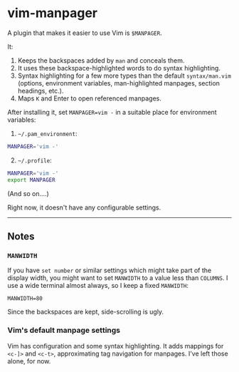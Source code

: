 # vim-manpager

A plugin that makes it easier to use Vim is `$MANPAGER`.

It:

1. Keeps the backspaces added by `man` and conceals them.
2. It uses these backspace-highlighted words to do syntax highlighting.
3. Syntax highlighting for a few more types than the default
   `syntax/man.vim` (options, environment variables, man-highlighted
    manpages, section headings, etc.).
4. Maps `K` and <kdb>Enter</kbd> to open referenced manpages.

After installing it, set `MANPAGER=vim -` in a suitable place for
environment variables:

1. `~/.pam_environment`:

 ```sh
MANPAGER='vim -'
``` 
2. `~/.profile`:

 ```sh
MANPAGER='vim -'
export MANPAGER
```

(And so on….)

Right now, it doesn't have any configurable settings.

---

## Notes

### `MANWIDTH`
If you have `set number` or similar settings which might take part of the
display width, you might want to set `MANWIDTH` to a value less than
`COLUMNS`. I use a wide terminal almost always, so I keep a fixed
`MANWIDTH`:

    MANWIDTH=80

Since the backspaces are kept, side-scrolling is ugly.

### Vim's default manpage settings

Vim has configuration and some syntax highlighting. It adds mappings for
`<c-]>` and `<c-t>`, approximating tag navigation for manpages. I've left
those alone, for now.
